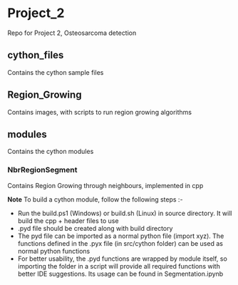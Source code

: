 # Project_2
Repo for Project 2, Osteosarcoma detection

## cython_files
Contains the cython sample files

## Region_Growing
Contains images, with scripts to run region growing algorithms

## modules
Contains the cython modules

### NbrRegionSegment
Contains Region Growing through neighbours, implemented in cpp

**Note** To build a cython module, follow the following steps :-
* Run the build.ps1 (Windows) or build.sh (Linux) in source directory. It will build the cpp + header files to use
* .pyd file should be created along with build directory
* The pyd file can be imported as a normal python file (import xyz). The functions defined in the .pyx file (in src/cython folder) can be used as normal python functions
* For better usability, the .pyd functions are wrapped by module itself, so importing the folder in a script will provide all required functions with better IDE suggestions. Its usage can be found in Segmentation.ipynb